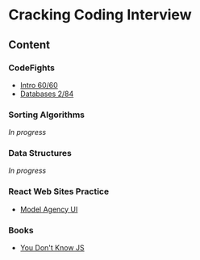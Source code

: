 # Cracking Coding Interview



## Content

### CodeFights

* [Intro 60/60](https://github.com/IgorPeresunko/cracking-coding-interview/tree/master/CodingFights_Intro_60_tasks)
* [Databases 2/84](https://github.com/IgorPeresunko/cracking-coding-interview/tree/master/CodingFights_Databases_80_tasks)

### Sorting Algorithms

*In progress*

### Data Structures

*In progress*

### React Web Sites Practice

* [Model Agency UI](https://github.com/IgorPeresunko/cracking-coding-interview/tree/master/ReactWeb/model-agency-react-web-site)

### Books

* [You Don't Know JS](https://github.com/getify/You-Dont-Know-JS)
